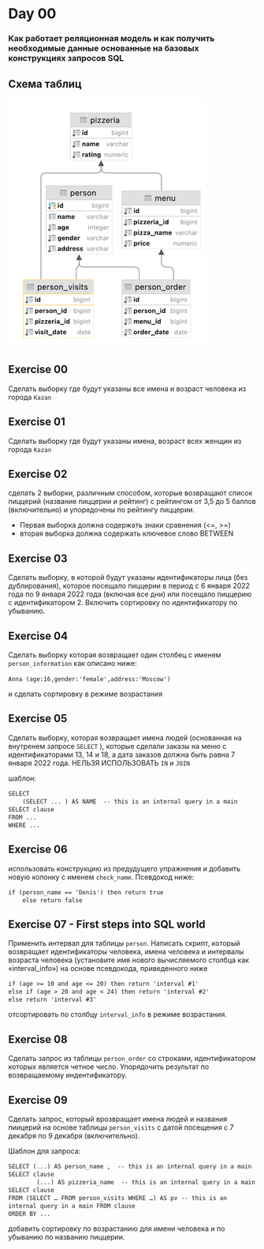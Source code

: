 # Day 00

### Как работает реляционная модель и как получить необходимые данные основанные на базовых конструкциях запросов SQL

## Схема таблиц

![schema](/images/schema.png)



## Exercise 00 

Сделать выборку где будут указаны все имена и возраст человека из города `Kazan`



## Exercise 01

Сделать выборку где будут указаны имена, возраст всех женщин из города `Kazan`


## Exercise 02 

сделать 2 выборки, различным способом, которые возвращают список пиццерий (название пиццерии и рейтинг) с рейтингом от 3,5 до 5 баллов (включительно) и упорядочены по рейтингу пиццерии.

 - Первая выборка должна содержать знаки сравнения (<=, >=)
 - вторая выборка должна содержать ключевое слово BETWEEN


## Exercise 03 

Сделать выборку, в которой будут указаны идентификаторы лица (без дублирования), которое посещало пиццерии в период с 6 января 2022 года по 9 января 2022 года (включая все дни) или посещало пиццерию с идентификатором 2. Включить сортировку по идентификатору по убыванию.

## Exercise 04

Сделать выборку которая возвращает один столбец с именем `person_information` как описано ниже:

`Anna (age:16,gender:'female',address:'Moscow')`

и сделать сортировку в режиме возрастания

## Exercise 05

Сделать выборку, которая возвращает имена людей (основанная на внутренем запросе `SELECT` ), которые сделали заказы на меню с идентификаторами 13, 14 и 18, а дата заказов должна быть равна 7 января 2022 года. НЕЛЬЗЯ ИСПОЛЬЗОВАТЬ `IN` и `JOIN`

шаблон:

    SELECT 
	    (SELECT ... ) AS NAME  -- this is an internal query in a main SELECT clause
    FROM ...
    WHERE ...

## Exercise 06

использовать конструкцию из предудущего упражнения и добавить новую колонку с именем `check_name`. Псевдокод ниже:

    if (person_name == 'Denis') then return true
        else return false


## Exercise 07 - First steps into SQL world

Применить интервал для таблицы `person`. 
Написать скрипт, который возвращает идентификаторы человека, имена человека и интервалы возраста человека (установите имя нового вычисляемого столбца как «interval_info») на основе псевдокода, приведенного ниже 

    if (age >= 10 and age <= 20) then return 'interval #1'
    else if (age > 20 and age < 24) then return 'interval #2'
    else return 'interval #3'

отсортировать по столбцу `interval_info` в режиме возрастания.

## Exercise 08 

Сделать запрос из таблицы `person_order` со строками, идентификатором которых является четное число. Упорядочить результат по возвращаемому индентификатору.

## Exercise 09

Сделать запрос, который врозвращает имена людей и названия пиицерий на основе таблицы `person_visits` с датой посещения с 7 декабря по 9 декабря (включительно).


Шаблон для запроса:

    SELECT (...) AS person_name ,  -- this is an internal query in a main SELECT clause
            (...) AS pizzeria_name  -- this is an internal query in a main SELECT clause
    FROM (SELECT … FROM person_visits WHERE …) AS pv -- this is an internal query in a main FROM clause
    ORDER BY ...

добавить сортировку по возрастанию для имени человека и по убыванию по названию пиццерии.

